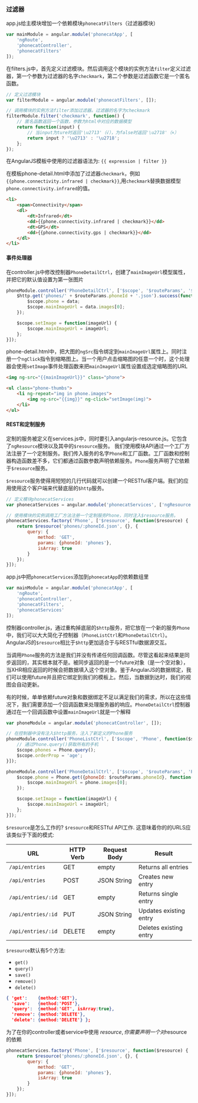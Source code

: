 ### 过滤器

app.js给主模块增加一个依赖模块`phonecatFilters`（过滤器模块）

```javascript
var mainModule = angular.module('phonecatApp', [
    'ngRoute',
    'phonecatController',
    'phonecatFilters'
]);
```

在filters.js中，首先定义过滤模块。然后调用这个模块的实例方法`filter`定义过滤器，第一个参数为过滤器的名字`checkmark`，第二个参数是过滤函数它是一个匿名函数。

```javascript
// 定义过滤模块
var filterModule = angular.module('phonecatFilters', []);

// 调用模块的实例方法filter添加过滤器。过滤器的名字为checkmark
filterModule.filter('checkmark', function() {
    // 匿名函数返回一个函数，参数为html中对应的数据模型
    return function(input) {
        // 当input为ture时返回'\u2713'（√），为false时返回'\u2718'（×）
        return input ? '\u2713' : '\u2718';
    };
});
```

在AngularJS模板中使用的过滤器语法为:
`{{ expression | filter }}`

在模板phone-detail.html中添加了过滤器`checkmark`，例如`{{phone.connectivity.infrared | checkmark}}`,用`checkmark`替换数据模型`phone.connectivity.infrared`的值。

```html
<li>
    <span>Connectivity</span>
    <dl>
        <dt>Infrared</dt>
        <dd>{{phone.connectivity.infrared | checkmark}}</dd>
        <dt>GPS</dt>
        <dd>{{phone.connectivity.gps | checkmark}}</dd>
    </dl>
</li>
```

#### 事件处理器

在controller.js中修改控制器`PhoneDetailCtrl`，创建了`mainImageUrl`模型属性，并把它的默认值设置为第一张图片

```javascript
phoneModule.controller('PhoneDetailCtrl', ['$scope', '$routeParams', '$http', function($scope, $routeParams, $http) {
    $http.get('phones/' + $routeParams.phoneId + '.json').success(function(data) {
        $scope.phone = data;
        $scope.mainImageUrl = data.images[0];
    });

    $scope.setImage = function(imageUrl) {
        $scope.mainImageUrl = imageUrl;
    };
}]);
```

phone-detail.html中，把大图的`ngSrc`指令绑定到`mainImageUrl`属性上。同时注册一个`ngClick`指令到缩略图上。当一个用户点击缩略图的任意一个时，这个处理器会使用`setImage`事件处理函数来把`mainImageUrl`属性设置成选定缩略图的URL

```html
<img ng-src="{{mainImageUrl}}" class="phone">

<ul class="phone-thumbs">
    <li ng-repeat="img in phone.images">
        <img ng-src="{{img}}" ng-click="setImage(img)">
    </li>
</ul>
```

#### REST和定制服务

定制的服务被定义在services.js中，同时要引入angularjs-resource.js。它包含了`ngResource`模块以及其中的`$resource`服务。
我们使用模块API通过一个工厂方法注册了一个定制服务。我们传入服务的名字`Phone`和工厂函数。工厂函数和控制器构造函数差不多，它们都通过函数参数声明依赖服务。`Phone`服务声明了它依赖于`$resource`服务。

`$resource`服务使得用短短的几行代码就可以创建一个RESTful客户端。我们的应用使用这个客户端来代替底层的`$http`服务。

```javascript
// 定义模块phonecatServices
var phonecatServices = angular.module('phonecatServices', ['ngResource']);

// 使用模块的实例调用工厂方法注册一个定制服务Phone，同时注入$resource服务。
phonecatServices.factory('Phone', ['$resource', function($resource) {
    return $resource('phones/:phoneId.json', {}, {
        query: {
            method: 'GET',
            params: {phoneId: 'phones'},
            isArray: true
        }
    });
}]);
```

app.js中把`phonecatServices`添加到`phonecatApp`的依赖数组里

```javascript
var mainModule = angular.module('phonecatApp', [
    'ngRoute',
    'phonecatController',
    'phonecatFilters',
    'phonecatServices'
]);
```

控制器controller.js，通过重构掉底层的`$http`服务，把它放在一个新的服务`Phone`中，我们可以大大简化子控制器（`PhoneListCtrl`和`PhoneDetailCtrl`）。AngularJS的`$resource`相比于`$http`更加适合于与RESTful数据源交互。

当调用`Phone`服务的方法是我们并没有传递任何回调函数。尽管这看起来结果是同步返回的，其实根本就不是。被同步返回的是一个future对象（是一个空对象），当XHR相应返回的时候会把数据填入这个空对象。鉴于AngularJS的数据绑定，我们可以使用future并且把它绑定到我们的模板上。然后，当数据到达时，我们的视图会自动更新。

有的时候，单单依赖future对象和数据绑定不足以满足我们的需求，所以在这些情况下，我们需要添加一个回调函数来处理服务器的响应。`PhoneDetailCtrl`控制器通过在一个回调函数中设置`mainImageUrl`就是一个解释

```javascript
var phoneModule = angular.module('phonecatController', []);

// 在控制器中没有注入$http服务，注入了新定义的Phone服务
phoneModule.controller('PhoneListCtrl', ['$scope', 'Phone', function($scope, Phone){
    // 通过Phone.query()获取所有的手机
    $scope.phones = Phone.query();
    $scope.orderProp = 'age';
}]);

phoneModule.controller('PhoneDetailCtrl', ['$scope', '$routeParams', 'Phone', function($scope, $routeParams, Phone) {
    $scope.phone = Phone.get({phoneId: $routeParams.phoneId}, function(phone) {
        $scope.mainImageUrl = phone.images[0];
    });

    $scope.setImage = function(imageUrl) {
        $scope.mainImageUrl = imageUrl;
    };
}]);
```

`$resource`是怎么工作的?
`$resource`和RESTful API工作. 这意味着你的的URLS应该类似于下面的模式:

URL | HTTP Verb | Request Body | Result
----|-----------|--------------|-------
`/api/entries`|GET|empty|Returns all entries
`/api/entries`|POST|JSON String|Creates new entry
`/api/entries/:id`|GET|empty|Returns single entry
`/api/entries/:id`|PUT|JSON String|Updates existing entry
`/api/entries/:id`|DELETE|empty|Deletes existing entry


`$resource`默认有5个方法:
* `get()`
* `query()`
* `save()`
* `remove()`
* `delete()`

```json
{ 'get':    {method:'GET'},
  'save':   {method:'POST'},
  'query':  {method:'GET', isArray:true},
  'remove': {method:'DELETE'},
  'delete': {method:'DELETE'} };
```

为了在你的controller或者service中使用 $resource, 你需要声明一个对$resource的依赖

```javascript
phonecatServices.factory('Phone', ['$resource', function($resource) {
    return $resource('phones/:phoneId.json', {}, {
        query: {
            method: 'GET',
            params: {phoneId: 'phones'},
            isArray: true
        }
    });
}]);
```
